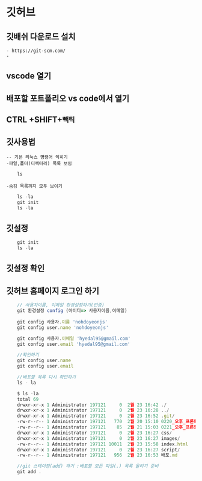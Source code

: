 # 깃허브
## 깃배쉬 다운로드 설치
    - https://git-scm.com/
    - 
## vscode 열기
## 배포할 포트폴리오 vs code에서 열기
## CTRL +SHIFT+`빽틱`
## 깃사용법
    -- 기본 리눅스 명령어 익히기 
    -파일,폴더(디렉터리) 목록 보임
```js
    ls
``` 
    
    -숨김 목록까지 모두 보이기
```js
    ls -la
    git init
    ls -la
````
## 깃설정
```js
    git init
    ls -la
```

## 깃설정 확인

## 깃허브 홈페이지 로그인 하기
```js
    // 사용자이름, 이메일 환경설정하기(인증)
    git 환경설정 config (아이디=> 사용자이름,이메일)
    
    git config 사용자.이름 'nohdoyeonjs'
    git config user.name 'nohdoyeonjs'

    git config 사용자.이메일 'hyedal95@gmail.com'
    git config user.email 'hyedal95@gmail.com'

    //확인하기
    git config user.name
    git config user.email

    //배포할 목록 다시 확인하기 
    ls - la

    $ ls -la
    total 69
    drwxr-xr-x 1 Administrator 197121     0  2월 23 16:42 ./
    drwxr-xr-x 1 Administrator 197121     0  2월 23 16:28 ../
    drwxr-xr-x 1 Administrator 197121     0  2월 23 16:52 .git/
    -rw-r--r-- 1 Administrator 197121   770  2월 20 15:10 0220_오후_프론트엔드.md
    -rw-r--r-- 1 Administrator 197121    85  2월 21 15:03 0221_오후_프론트엔드.md
    drwxr-xr-x 1 Administrator 197121     0  2월 23 16:27 css/
    drwxr-xr-x 1 Administrator 197121     0  2월 23 16:27 images/
    -rw-r--r-- 1 Administrator 197121 10011  2월 23 15:58 index.html
    drwxr-xr-x 1 Administrator 197121     0  2월 23 16:27 script/
    -rw-r--r-- 1 Administrator 197121   956  2월 23 16:53 배포.md

    //git 스테이징(add) 하기 :배포할 모든 파일(.) 목록 올리기 준비
    git add .
```